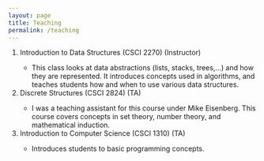 ```yaml
---
layout: page
title: Teaching
permalink: /teaching
---
```

<ol>
<li>Introduction to Data Structures (CSCI 2270) (Instructor)</li>
    <ul>
        <li>This class looks at data abstractions (lists, stacks, trees,...) and how they are represented.
It introduces concepts used in algorithms, and teaches students how and when to use various data structures. </li>
    </ul>
<li>Discrete Structures (CSCI 2824) (TA)</li>
    <ul>
        <li>I was a teaching assistant for this course under Mike Eisenberg.  This course covers concepts in set theory, number theory, and mathematical induction. </li>
    </ul>
<li>Introduction to Computer Science (CSCI 1310) (TA)</li>
    <ul>
        <li> Introduces students to basic programming concepts.</li>
    </ul>
</ol>
